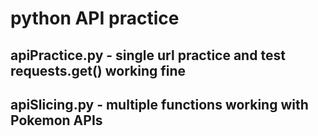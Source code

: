 # python API practice

## apiPractice.py - single url practice and test requests.get() working fine

## apiSlicing.py - multiple functions working with Pokemon APIs
